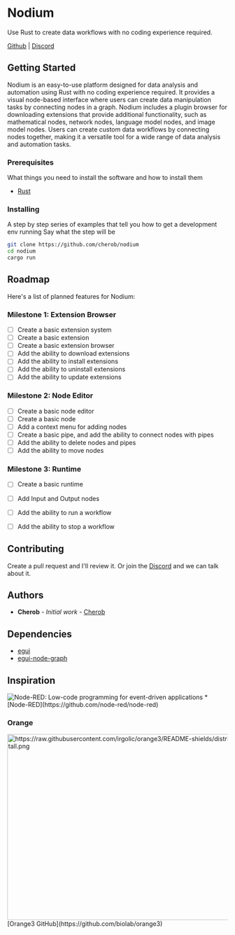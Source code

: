 # Nodium

Use Rust to create data workflows with no coding experience required.

[Github](https://github.com/cherob/nodium) | [Discord](https://discord.gg/ZTVfME7RyN)

## Getting Started

Nodium is an easy-to-use platform designed for data analysis and automation using Rust with no coding experience required. It provides a visual node-based interface where users can create data manipulation tasks by connecting nodes in a graph. Nodium includes a plugin browser for downloading extensions that provide additional functionality, such as mathematical nodes, network nodes, language model nodes, and image model nodes. Users can create custom data workflows by connecting nodes together, making it a versatile tool for a wide range of data analysis and automation tasks.

### Prerequisites

What things you need to install the software and how to install them

* [Rust](https://www.rust-lang.org/tools/install)

### Installing

A step by step series of examples that tell you how to get a development env running
Say what the step will be

```bash
git clone https://github.com/cherob/nodium
cd nodium
cargo run
```

## Roadmap

Here's a list of planned features for Nodium:

### Milestone 1: Extension Browser

- [ ] Create a basic extension system
- [ ] Create a basic extension
- [ ] Create a basic extension browser
- [ ] Add the ability to download extensions
- [ ] Add the ability to install extensions
- [ ] Add the ability to uninstall extensions
- [ ] Add the ability to update extensions

### Milestone 2: Node Editor

- [ ] Create a basic node editor
- [ ] Create a basic node
- [ ] Add a context menu for adding nodes
- [ ] Create a basic pipe, and add the ability to connect nodes with pipes
- [ ] Add the ability to delete nodes and pipes
- [ ] Add the ability to move nodes

### Milestone 3: Runtime

- [ ] Create a basic runtime
- [ ] Add Input and Output nodes
- [ ] Add the ability to run a workflow
- [ ] Add the ability to stop a workflow


## Contributing

Create a pull request and I'll review it.
Or join the [Discord](https://discord.gg/ZTVfME7RyN) and we can talk about it.

## Authors

* **Cherob** - *Initial work* - [Cherob](https://github.com/cherob)  

## Dependencies

* [egui](https://github.com/emilk/egui)
* [egui-node-graph](https://github.com/setzer22/egui_node_graph)

## Inspiration
<img src="https://camo.githubusercontent.com/c7b6e0b937295c4d2c852130814050eb0caffac5b700ead6de21df6dbf83aa82/687474703a2f2f6e6f64657265642e6f72672f696d616765732f6e6f64652d7265642d73637265656e73686f742e706e67" alt="Node-RED: Low-code programming for event-driven applications" data-canonical-src="http://nodered.org/images/node-red-screenshot.png" style="max-width: 100%;">
* [Node-RED](https://github.com/node-red/node-red)

### Orange
  <img src="https://raw.githubusercontent.com/irgolic/orange3/README-shields/distribute/orange-example-tall.png" alt="https://raw.githubusercontent.com/irgolic/orange3/README-shields/distribute/orange-example-tall.png" class="transparent shrinkToFit" width="668" height="425">
[Orange3 GitHub](https://github.com/biolab/orange3)